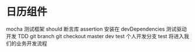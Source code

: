 # 日历组件
  mocha 测试框架
  should 断言库 assertion
  安装在 devDependencies
  测试驱动开发 TDD
  git branch
  git checkout
  master dev test 个人开发分支
  test 将进入我们的业务开发流程
  